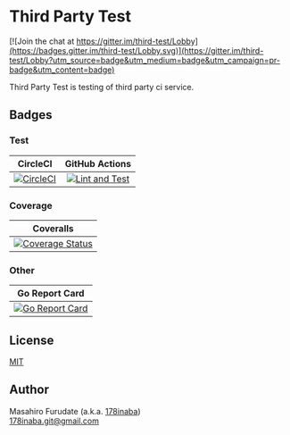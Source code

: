 # Third Party Test

[![Join the chat at https://gitter.im/third-test/Lobby](https://badges.gitter.im/third-test/Lobby.svg)](https://gitter.im/third-test/Lobby?utm_source=badge&utm_medium=badge&utm_campaign=pr-badge&utm_content=badge)

Third Party Test is testing of third party ci service.

## Badges

### Test

| CircleCI | GitHub Actions |
|:--:|:--:|
| [![CircleCI](https://circleci.com/gh/178inaba/third-party-test.svg?style=svg)](https://circleci.com/gh/178inaba/third-party-test) | [![Lint and Test](https://github.com/178inaba/third-party-test/workflows/Lint%20and%20Test/badge.svg)](https://github.com/178inaba/third-party-test/actions) |

### Coverage

| Coveralls |
|:--:|
| [![Coverage Status](https://coveralls.io/repos/178inaba/third-test/badge.svg?branch=master&service=github)](https://coveralls.io/github/178inaba/third-test?branch=master) |

### Other

| Go Report Card |
|:--:|
| [![Go Report Card](https://goreportcard.com/badge/github.com/178inaba/third-test)](https://goreportcard.com/report/github.com/178inaba/third-test) |

## License

[MIT](LICENSE)

## Author

Masahiro Furudate (a.k.a. [178inaba](https://github.com/178inaba))  
<178inaba.git@gmail.com>
